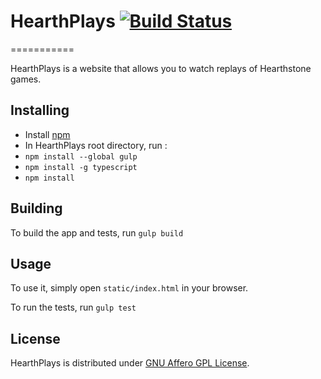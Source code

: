# HearthPlays [![Build Status](https://magnum.travis-ci.com/Protectator/HearthPlays.svg?token=sQpTnAk4qPzgpu27YfLd&branch=master)](https://magnum.travis-ci.com/Protectator/HearthPlays)
===========

HearthPlays is a website that allows you to watch replays of Hearthstone games.

## Installing
* Install [npm](https://www.npmjs.com)
* In HearthPlays root directory, run : 
* `npm install --global gulp`
* `npm install -g typescript`
* `npm install`

## Building
To build the app and tests, run `gulp build`

## Usage
To use it, simply open `static/index.html` in your browser.

To run the tests, run `gulp test`

## License
HearthPlays is distributed under [GNU Affero GPL License](http://www.gnu.org/licenses/agpl-3.0.en.html).
